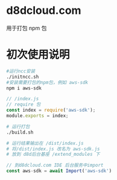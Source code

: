 # d8dcloud.com

用于打包 npm 包


# 初次使用说明

```sh
#运行ncc安装
./initncc.sh
#安装需要打包的npm包，例如 aws-sdk
npm i aws-sdk
```

```js
// /index.js
// require 包
const index = require('aws-sdk');
module.exports = index;
```

```sh
# 运行打包
./build.sh

# 运行结果输出在 /dist/index.js   
# 将/dist/index.js 改名为 aws-sdk.js 
# 放到 d8d后台基座 /extend_modules 下
```

```js
// 到d8dcloud.com IDE 后台服务中import
const aws-sdk = await Import('aws-sdk')
```